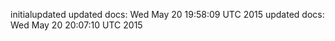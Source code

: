 initialupdated
updated docs: Wed May 20 19:58:09 UTC 2015
updated docs: Wed May 20 20:07:10 UTC 2015
